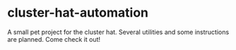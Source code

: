 # cluster-hat-automation
A small pet project for the cluster hat. Several utilities and some instructions are planned. Come check it out!

